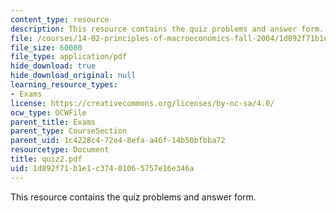 ```yaml
---
content_type: resource
description: This resource contains the quiz problems and answer form.
file: /courses/14-02-principles-of-macroeconomics-fall-2004/1d892f71b1e1c37401065757e16e346a_quiz2.pdf
file_size: 60080
file_type: application/pdf
hide_download: true
hide_download_original: null
learning_resource_types:
- Exams
license: https://creativecommons.org/licenses/by-nc-sa/4.0/
ocw_type: OCWFile
parent_title: Exams
parent_type: CourseSection
parent_uid: 1c4228c4-72e4-8efa-a46f-14b50bfbba72
resourcetype: Document
title: quiz2.pdf
uid: 1d892f71-b1e1-c374-0106-5757e16e346a
---
```

This resource contains the quiz problems and answer form.